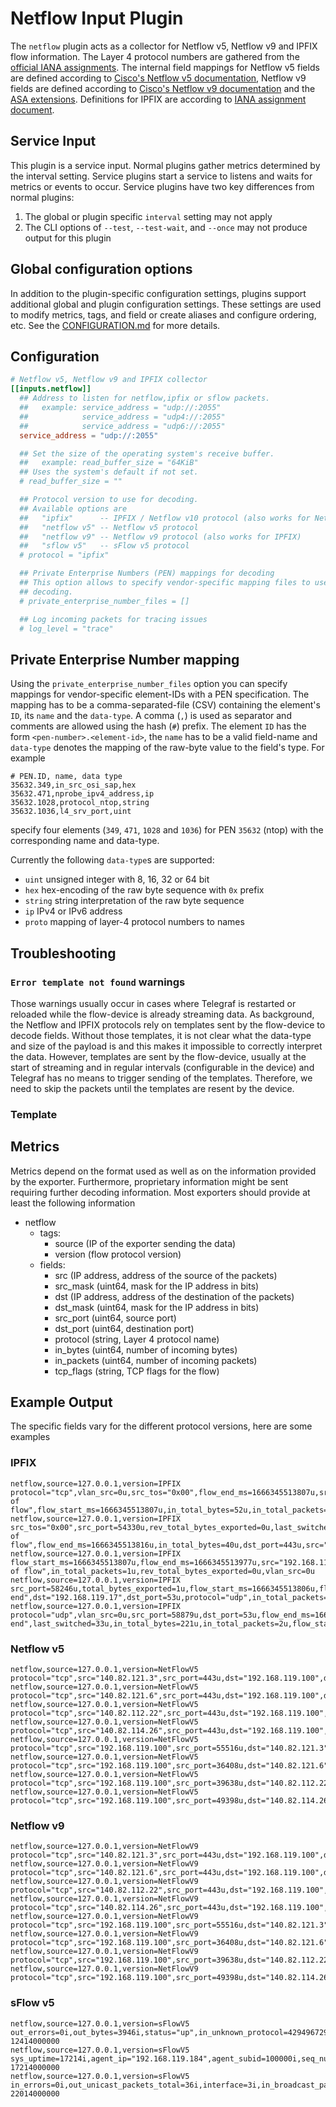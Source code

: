 # Netflow Input Plugin

The `netflow` plugin acts as a collector for Netflow v5, Netflow v9 and IPFIX
flow information. The Layer 4 protocol numbers are gathered from the
[official IANA assignments][IANA assignments].
The internal field mappings for Netflow v5 fields are defined according to
[Cisco's Netflow v5 documentation][CISCO NF5], Netflow v9 fields are defined
according to [Cisco's Netflow v9 documentation][CISCO NF9] and the
[ASA extensions][ASA extensions].
Definitions for IPFIX are according to [IANA assignment document][IPFIX doc].

[IANA assignments]: https://www.iana.org/assignments/protocol-numbers/protocol-numbers.xhtml
[CISCO NF5]:        https://www.cisco.com/c/en/us/td/docs/net_mgmt/netflow_collection_engine/3-6/user/guide/format.html#wp1006186
[CISCO NF9]:        https://www.cisco.com/en/US/technologies/tk648/tk362/technologies_white_paper09186a00800a3db9.html
[ASA extensions]:   https://www.cisco.com/c/en/us/td/docs/security/asa/special/netflow/asa_netflow.html
[IPFIX doc]:        https://www.iana.org/assignments/ipfix/ipfix.xhtml#ipfix-nat-type

## Service Input <!-- @/docs/includes/service_input.md -->

This plugin is a service input. Normal plugins gather metrics determined by the
interval setting. Service plugins start a service to listens and waits for
metrics or events to occur. Service plugins have two key differences from
normal plugins:

1. The global or plugin specific `interval` setting may not apply
2. The CLI options of `--test`, `--test-wait`, and `--once` may not produce
   output for this plugin

## Global configuration options <!-- @/docs/includes/plugin_config.md -->

In addition to the plugin-specific configuration settings, plugins support
additional global and plugin configuration settings. These settings are used to
modify metrics, tags, and field or create aliases and configure ordering, etc.
See the [CONFIGURATION.md][CONFIGURATION.md] for more details.

[CONFIGURATION.md]: ../../../docs/CONFIGURATION.md#plugins

## Configuration

```toml @sample.conf
# Netflow v5, Netflow v9 and IPFIX collector
[[inputs.netflow]]
  ## Address to listen for netflow,ipfix or sflow packets.
  ##   example: service_address = "udp://:2055"
  ##            service_address = "udp4://:2055"
  ##            service_address = "udp6://:2055"
  service_address = "udp://:2055"

  ## Set the size of the operating system's receive buffer.
  ##   example: read_buffer_size = "64KiB"
  ## Uses the system's default if not set.
  # read_buffer_size = ""

  ## Protocol version to use for decoding.
  ## Available options are
  ##   "ipfix"      -- IPFIX / Netflow v10 protocol (also works for Netflow v9)
  ##   "netflow v5" -- Netflow v5 protocol
  ##   "netflow v9" -- Netflow v9 protocol (also works for IPFIX)
  ##   "sflow v5"   -- sFlow v5 protocol
  # protocol = "ipfix"

  ## Private Enterprise Numbers (PEN) mappings for decoding
  ## This option allows to specify vendor-specific mapping files to use during
  ## decoding.
  # private_enterprise_number_files = []

  ## Log incoming packets for tracing issues
  # log_level = "trace"
```

## Private Enterprise Number mapping

Using the `private_enterprise_number_files` option you can specify mappings for
vendor-specific element-IDs with a PEN specification. The mapping has to be a
comma-separated-file (CSV) containing the element's `ID`, its `name` and the
`data-type`. A comma (`,`) is used as separator and comments are allowed using
the hash (`#`) prefix.
The element `ID` has the form `<pen-number>.<element-id>`, the `name` has to be
a valid field-name and `data-type` denotes the mapping of the raw-byte value to
the field's type. For example

```csv
# PEN.ID, name, data type
35632.349,in_src_osi_sap,hex
35632.471,nprobe_ipv4_address,ip
35632.1028,protocol_ntop,string
35632.1036,l4_srv_port,uint
```

specify four elements (`349`, `471`, `1028` and `1036`) for PEN `35632` (ntop)
with the corresponding name and data-type.

Currently the following `data-type`s are supported:

- `uint`   unsigned integer with 8, 16, 32 or 64 bit
- `hex`    hex-encoding of the raw byte sequence with `0x` prefix
- `string` string interpretation of the raw byte sequence
- `ip`     IPv4 or IPv6 address
- `proto`  mapping of layer-4 protocol numbers to names

## Troubleshooting

### `Error template not found` warnings

Those warnings usually occur in cases where Telegraf is restarted or reloaded
while the flow-device is already streaming data.
As background, the Netflow and IPFIX protocols rely on templates sent by the
flow-device to decode fields. Without those templates, it is not clear what the
data-type and size of the payload is and this makes it impossible to correctly
interpret the data. However, templates are sent by the flow-device, usually at
the start of streaming and in regular intervals (configurable in the device) and
Telegraf has no means to trigger sending of the templates. Therefore, we need to
skip the packets until the templates are resent by the device.

### Template

## Metrics

Metrics depend on the format used as well as on the information provided
by the exporter. Furthermore, proprietary information might be sent requiring
further decoding information. Most exporters should provide at least the
following information

- netflow
  - tags:
    - source (IP of the exporter sending the data)
    - version (flow protocol version)
  - fields:
    - src (IP address, address of the source of the packets)
    - src_mask (uint64, mask for the IP address in bits)
    - dst (IP address, address of the destination of the packets)
    - dst_mask (uint64, mask for the IP address in bits)
    - src_port (uint64, source port)
    - dst_port (uint64, destination port)
    - protocol (string, Layer 4 protocol name)
    - in_bytes (uint64, number of incoming bytes)
    - in_packets (uint64, number of incoming packets)
    - tcp_flags (string, TCP flags for the flow)

## Example Output

The specific fields vary for the different protocol versions, here are some
examples

### IPFIX

```text
netflow,source=127.0.0.1,version=IPFIX protocol="tcp",vlan_src=0u,src_tos="0x00",flow_end_ms=1666345513807u,src="192.168.119.100",dst="44.233.90.52",src_port=51008u,total_bytes_exported=0u,flow_end_reason="end of flow",flow_start_ms=1666345513807u,in_total_bytes=52u,in_total_packets=1u,dst_port=443u
netflow,source=127.0.0.1,version=IPFIX src_tos="0x00",src_port=54330u,rev_total_bytes_exported=0u,last_switched=9u,vlan_src=0u,flow_start_ms=1666345513807u,in_total_packets=1u,flow_end_reason="end of flow",flow_end_ms=1666345513816u,in_total_bytes=40u,dst_port=443u,src="192.168.119.100",dst="104.17.240.92",total_bytes_exported=0u,protocol="tcp"
netflow,source=127.0.0.1,version=IPFIX flow_start_ms=1666345513807u,flow_end_ms=1666345513977u,src="192.168.119.100",dst_port=443u,total_bytes_exported=0u,last_switched=170u,src_tos="0x00",in_total_bytes=40u,dst="44.233.90.52",src_port=51024u,protocol="tcp",flow_end_reason="end of flow",in_total_packets=1u,rev_total_bytes_exported=0u,vlan_src=0u
netflow,source=127.0.0.1,version=IPFIX src_port=58246u,total_bytes_exported=1u,flow_start_ms=1666345513806u,flow_end_ms=1666345513806u,in_total_bytes=156u,src="192.168.119.100",rev_total_bytes_exported=0u,last_switched=0u,flow_end_reason="forced end",dst="192.168.119.17",dst_port=53u,protocol="udp",in_total_packets=2u,vlan_src=0u,src_tos="0x00"
netflow,source=127.0.0.1,version=IPFIX protocol="udp",vlan_src=0u,src_port=58879u,dst_port=53u,flow_end_ms=1666345513832u,src_tos="0x00",src="192.168.119.100",total_bytes_exported=1u,rev_total_bytes_exported=0u,flow_end_reason="forced end",last_switched=33u,in_total_bytes=221u,in_total_packets=2u,flow_start_ms=1666345513799u,dst="192.168.119.17"
```

### Netflow v5

```text
netflow,source=127.0.0.1,version=NetFlowV5 protocol="tcp",src="140.82.121.3",src_port=443u,dst="192.168.119.100",dst_port=55516u,flows=8u,in_bytes=87477u,in_packets=78u,first_switched=86400660u,last_switched=86403316u,tcp_flags="...PA...",engine_type="19",engine_id="0x56",sys_uptime=90003000u,src_tos="0x00",bgp_src_as=0u,bgp_dst_as=0u,src_mask=0u,dst_mask=0u,in_snmp=0u,out_snmp=0u,next_hop="0.0.0.0",seq_number=0u,sampling_interval=0u
netflow,source=127.0.0.1,version=NetFlowV5 protocol="tcp",src="140.82.121.6",src_port=443u,dst="192.168.119.100",dst_port=36408u,flows=8u,in_bytes=5009u,in_packets=21u,first_switched=86400447u,last_switched=86403267u,tcp_flags="...PA...",engine_type="19",engine_id="0x56",sys_uptime=90003000u,src_tos="0x00",bgp_src_as=0u,bgp_dst_as=0u,src_mask=0u,dst_mask=0u,in_snmp=0u,out_snmp=0u,next_hop="0.0.0.0",seq_number=0u,sampling_interval=0u
netflow,source=127.0.0.1,version=NetFlowV5 protocol="tcp",src="140.82.112.22",src_port=443u,dst="192.168.119.100",dst_port=39638u,flows=8u,in_bytes=925u,in_packets=6u,first_switched=86400324u,last_switched=86403214u,tcp_flags="...PA...",engine_type="19",engine_id="0x56",sys_uptime=90003000u,src_tos="0x00",bgp_src_as=0u,bgp_dst_as=0u,src_mask=0u,dst_mask=0u,in_snmp=0u,out_snmp=0u,next_hop="0.0.0.0",seq_number=0u,sampling_interval=0u
netflow,source=127.0.0.1,version=NetFlowV5 protocol="tcp",src="140.82.114.26",src_port=443u,dst="192.168.119.100",dst_port=49398u,flows=8u,in_bytes=250u,in_packets=2u,first_switched=86403131u,last_switched=86403362u,tcp_flags="...PA...",engine_type="19",engine_id="0x56",sys_uptime=90003000u,src_tos="0x00",bgp_src_as=0u,bgp_dst_as=0u,src_mask=0u,dst_mask=0u,in_snmp=0u,out_snmp=0u,next_hop="0.0.0.0",seq_number=0u,sampling_interval=0u
netflow,source=127.0.0.1,version=NetFlowV5 protocol="tcp",src="192.168.119.100",src_port=55516u,dst="140.82.121.3",dst_port=443u,flows=8u,in_bytes=4969u,in_packets=37u,first_switched=86400652u,last_switched=86403269u,tcp_flags="...PA...",engine_type="19",engine_id="0x56",sys_uptime=90003000u,src_tos="0x00",bgp_src_as=0u,bgp_dst_as=0u,src_mask=0u,dst_mask=0u,in_snmp=0u,out_snmp=0u,next_hop="0.0.0.0",seq_number=0u,sampling_interval=0u
netflow,source=127.0.0.1,version=NetFlowV5 protocol="tcp",src="192.168.119.100",src_port=36408u,dst="140.82.121.6",dst_port=443u,flows=8u,in_bytes=2736u,in_packets=21u,first_switched=86400438u,last_switched=86403258u,tcp_flags="...PA...",engine_type="19",engine_id="0x56",sys_uptime=90003000u,src_tos="0x00",bgp_src_as=0u,bgp_dst_as=0u,src_mask=0u,dst_mask=0u,in_snmp=0u,out_snmp=0u,next_hop="0.0.0.0",seq_number=0u,sampling_interval=0u
netflow,source=127.0.0.1,version=NetFlowV5 protocol="tcp",src="192.168.119.100",src_port=39638u,dst="140.82.112.22",dst_port=443u,flows=8u,in_bytes=1560u,in_packets=6u,first_switched=86400225u,last_switched=86403255u,tcp_flags="...PA...",engine_type="19",engine_id="0x56",sys_uptime=90003000u,src_tos="0x00",bgp_src_as=0u,bgp_dst_as=0u,src_mask=0u,dst_mask=0u,in_snmp=0u,out_snmp=0u,next_hop="0.0.0.0",seq_number=0u,sampling_interval=0u
netflow,source=127.0.0.1,version=NetFlowV5 protocol="tcp",src="192.168.119.100",src_port=49398u,dst="140.82.114.26",dst_port=443u,flows=8u,in_bytes=697u,in_packets=4u,first_switched=86403030u,last_switched=86403362u,tcp_flags="...PA...",engine_type="19",engine_id="0x56",sys_uptime=90003000u,src_tos="0x00",bgp_src_as=0u,bgp_dst_as=0u,src_mask=0u,dst_mask=0u,in_snmp=0u,out_snmp=0u,next_hop="0.0.0.0",seq_number=0u,sampling_interval=0u
```

### Netflow v9

```text
netflow,source=127.0.0.1,version=NetFlowV9 protocol="tcp",src="140.82.121.3",src_port=443u,dst="192.168.119.100",dst_port=55516u,in_bytes=87477u,in_packets=78u,flow_start_ms=1666350478660u,flow_end_ms=1666350481316u,tcp_flags="...PA...",engine_type="17",engine_id="0x01",icmp_type=0u,icmp_code=0u,fwd_status="unknown",fwd_reason="unknown",src_tos="0x00"
netflow,source=127.0.0.1,version=NetFlowV9 protocol="tcp",src="140.82.121.6",src_port=443u,dst="192.168.119.100",dst_port=36408u,in_bytes=5009u,in_packets=21u,flow_start_ms=1666350478447u,flow_end_ms=1666350481267u,tcp_flags="...PA...",engine_type="17",engine_id="0x01",icmp_type=0u,icmp_code=0u,fwd_status="unknown",fwd_reason="unknown",src_tos="0x00"
netflow,source=127.0.0.1,version=NetFlowV9 protocol="tcp",src="140.82.112.22",src_port=443u,dst="192.168.119.100",dst_port=39638u,in_bytes=925u,in_packets=6u,flow_start_ms=1666350478324u,flow_end_ms=1666350481214u,tcp_flags="...PA...",engine_type="17",engine_id="0x01",icmp_type=0u,icmp_code=0u,fwd_status="unknown",fwd_reason="unknown",src_tos="0x00"
netflow,source=127.0.0.1,version=NetFlowV9 protocol="tcp",src="140.82.114.26",src_port=443u,dst="192.168.119.100",dst_port=49398u,in_bytes=250u,in_packets=2u,flow_start_ms=1666350481131u,flow_end_ms=1666350481362u,tcp_flags="...PA...",engine_type="17",engine_id="0x01",icmp_type=0u,icmp_code=0u,fwd_status="unknown",fwd_reason="unknown",src_tos="0x00"
netflow,source=127.0.0.1,version=NetFlowV9 protocol="tcp",src="192.168.119.100",src_port=55516u,dst="140.82.121.3",dst_port=443u,in_bytes=4969u,in_packets=37u,flow_start_ms=1666350478652u,flow_end_ms=1666350481269u,tcp_flags="...PA...",engine_type="17",engine_id="0x01",icmp_type=0u,icmp_code=0u,fwd_status="unknown",fwd_reason="unknown",src_tos="0x00"
netflow,source=127.0.0.1,version=NetFlowV9 protocol="tcp",src="192.168.119.100",src_port=36408u,dst="140.82.121.6",dst_port=443u,in_bytes=2736u,in_packets=21u,flow_start_ms=1666350478438u,flow_end_ms=1666350481258u,tcp_flags="...PA...",engine_type="17",engine_id="0x01",icmp_type=0u,icmp_code=0u,fwd_status="unknown",fwd_reason="unknown",src_tos="0x00"
netflow,source=127.0.0.1,version=NetFlowV9 protocol="tcp",src="192.168.119.100",src_port=39638u,dst="140.82.112.22",dst_port=443u,in_bytes=1560u,in_packets=6u,flow_start_ms=1666350478225u,flow_end_ms=1666350481255u,tcp_flags="...PA...",engine_type="17",engine_id="0x01",icmp_type=0u,icmp_code=0u,fwd_status="unknown",fwd_reason="unknown",src_tos="0x00"
netflow,source=127.0.0.1,version=NetFlowV9 protocol="tcp",src="192.168.119.100",src_port=49398u,dst="140.82.114.26",dst_port=443u,in_bytes=697u,in_packets=4u,flow_start_ms=1666350481030u,flow_end_ms=1666350481362u,tcp_flags="...PA...",engine_type="17",engine_id="0x01",icmp_type=0u,icmp_code=0u,fwd_status="unknown",fwd_reason="unknown",src_tos="0x00"
```

### sFlow v5

```text
netflow,source=127.0.0.1,version=sFlowV5 out_errors=0i,out_bytes=3946i,status="up",in_unknown_protocol=4294967295i,out_unicast_packets_total=29i,agent_subid=100000i,interface_type=6i,in_unicast_packets_total=28i,out_dropped_packets=0i,in_bytes=3910i,in_broadcast_packets_total=4294967295i,ip_version="IPv4",agent_ip="192.168.119.184",in_snmp=3i,in_errors=0i,promiscuous=0i,interface=3i,in_mcast_packets_total=4294967295i,in_dropped_packets=0i,sys_uptime=12414i,seq_number=2i,speed=1000000000i,out_mcast_packets_total=4294967295i,out_broadcast_packets_total=4294967295i 12414000000
netflow,source=127.0.0.1,version=sFlowV5 sys_uptime=17214i,agent_ip="192.168.119.184",agent_subid=100000i,seq_number=2i,in_phy_interface=1i,ip_version="IPv4" 17214000000
netflow,source=127.0.0.1,version=sFlowV5 in_errors=0i,out_unicast_packets_total=36i,interface=3i,in_broadcast_packets_total=4294967295i,ip_version="IPv4",speed=1000000000i,out_bytes=4408i,out_mcast_packets_total=4294967295i,status="up",in_snmp=3i,in_mcast_packets_total=4294967295i,out_broadcast_packets_total=4294967295i,promiscuous=0i,in_bytes=5568i,out_dropped_packets=0i,sys_uptime=22014i,agent_subid=100000i,in_unknown_protocol=4294967295i,interface_type=6i,in_dropped_packets=0i,in_unicast_packets_total=37i,out_errors=0i,agent_ip="192.168.119.184",seq_number=3i 22014000000

```
